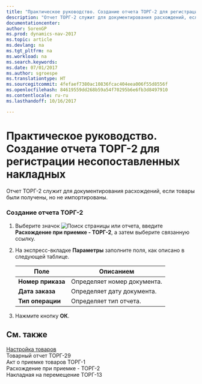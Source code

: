 ```yaml
---
title: "Практическое руководство. Создание отчета ТОРГ-2 для регистрации несопоставленных накладных"
description: "Отчет ТОРГ-2 служит для документирования расхождений, если товары были получены, но не импортированы."
documentationcenter: 
author: SorenGP
ms.prod: dynamics-nav-2017
ms.topic: article
ms.devlang: na
ms.tgt_pltfrm: na
ms.workload: na
ms.search.keywords: 
ms.date: 07/01/2017
ms.author: sgroespe
ms.translationtype: HT
ms.sourcegitcommit: 4fefaef7380ac10836fcac404eea006f55d8556f
ms.openlocfilehash: 84619559dd268b59a54f70295b6e6fb3d8497910
ms.contentlocale: ru-ru
ms.lasthandoff: 10/16/2017

---
```

# <a name="how-to-create-the-torg-2-report-for-registering-mismatched-receipts"></a>Практическое руководство. Создание отчета ТОРГ-2 для регистрации несопоставленных накладных
Отчет ТОРГ-2 служит для документирования расхождений, если товары были получены, но не импортированы.  
  
### <a name="to-create-the-torg-2-report"></a>Создание отчета ТОРГ-2  
  
1.  Выберите значок ![Поиск страницы или отчета](media/ui-search/search_small.png "Значок поиска страницы или отчета"), введите **Расхождение при приемке - ТОРГ-2**, а затем выберите связанную ссылку.  
  
2.  На экспресс-вкладке **Параметры** заполните поля, как описано в следующей таблице.  
  
    |Поле|Описанием|  
    |---------------------------------|---------------------------------------|  
    |**Номер приказа**|Определяет номер документа.|  
    |**Дата заказа**|Определяет дату документа.|  
    |**Тип операции**|Определяет тип отчета.|  
  
3.  Нажмите кнопку **ОК**.  
  
## <a name="see-also"></a>См. также  
 [Настройка товаров](inventory-setup.md)   
 Товарный отчет ТОРГ-29   
 Акт о приемке товаров ТОРГ-1   
 Расхождение при приемке - ТОРГ-2   
 Накладная на перемещение ТОРГ-13
